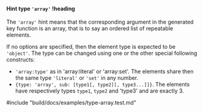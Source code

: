 #### Hint type `'array'` !heading

The `'array'` hint means that the corresponding argument in the generated key function is an array, that is to say an ordered list of repeatable elements.

If no options are specified, then the element type is expected to be `'object'`.
The type can be changed using one or the other special following constructs:

* `'array:type'` as in 'array:literal' or 'array:set'. The elements share then the same type `'literal'` or `'set'` in any number.
* `{type: 'array', sub: [type1[, type2][, type3...]]}`. The elements have respectively types `type1`, `type2` and 'type3' and are exactly 3.

#include "build/docs/examples/type-array.test.md"

